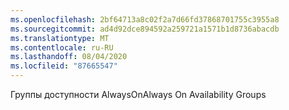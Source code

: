 ```yaml
---
ms.openlocfilehash: 2bf64713a8c02f2a7d66fd37868701755c3955a8
ms.sourcegitcommit: ad4d92dce894592a259721a1571b1d8736abacdb
ms.translationtype: MT
ms.contentlocale: ru-RU
ms.lasthandoff: 08/04/2020
ms.locfileid: "87665547"
---
```

<span data-ttu-id="80664-101">Группы доступности AlwaysOn</span><span class="sxs-lookup"><span data-stu-id="80664-101">Always On Availability Groups</span></span>
